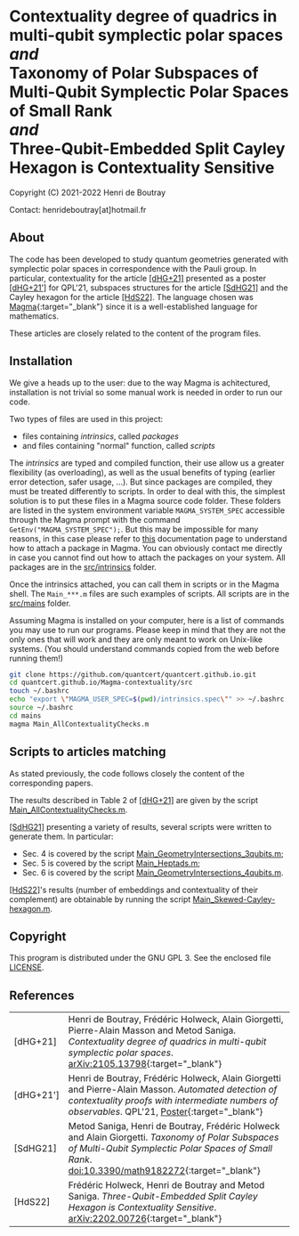 # Contextuality degree of quadrics in multi-qubit symplectic polar spaces <br> _and_ <br> Taxonomy of Polar Subspaces of Multi-Qubit Symplectic Polar Spaces of Small Rank <br> _and_ <br> Three-Qubit-Embedded Split Cayley Hexagon is Contextuality Sensitive

Copyright (C) 2021-2022 Henri de Boutray

Contact: henrideboutray[at]hotmail.fr

## About

The code has been developed to study quantum geometries generated with
symplectic polar spaces in correspondence with the Pauli group. In particular,
contextuality for the article [[dHG+21]](#dHG21) presented as a poster
[[dHG+21']](#dHG21b) for QPL'21, subspaces structures for the article
[[SdHG21]](#SdHG21) and the Cayley hexagon for the article [[HdS22]](#HdS22). 
The language chosen was [Magma](http://magma.maths.usyd.edu.au){:target="_blank"} 
since it is a well-established language for mathematics.

These articles are closely related to the content of the program files.

## Installation

We give a heads up to the user: due to the way Magma is achitectured, installation 
is not trivial so some manual work is needed in order to run our code.

Two types of files are used in this project: 
- files containing *intrinsics*, called *packages*
- and files containing "normal" function, called *scripts*

The *intrinsics* are typed and compiled function, their use allow us a greater
flexibility (as overloading), as well as the usual benefits of typing (earlier
error detection, safer usage, ...). But since packages are compiled, they must
be treated differently to scripts. In order to deal with this, the simplest
solution is to put these files in a Magma source code folder. These folders are 
listed in the system environment variable `MAGMA_SYSTEM_SPEC` accessible through 
the Magma prompt with the command `GetEnv("MAGMA_SYSTEM_SPEC");`. But this may 
be impossible for many reasons, in this case please refer to
[this](http://magma.maths.usyd.edu.au/magma/handbook/text/24) documentation
page to understand how to attach a package in Magma. You can obviously contact 
me directly in case you cannot find out
how to attach the packages on your system. All packages are in the 
[src/intrinsics](https://github.com/quantcert/quantcert.github.io/tree/master/Magma-contextuality/src/intrinsics) 
folder.

Once the intrinsics attached, you can call them in scripts or in the Magma
shell. The `Main_***.m` files are such examples of scripts. All scripts are in the 
[src/mains](https://github.com/quantcert/quantcert.github.io/tree/master/Magma-contextuality/src/mains) 
folder.

Assuming Magma is installed on your computer, here is a list of commands you may
use to run our programs. Please keep in mind that they are not the only ones that 
will work and they are only meant to work on Unix-like systems. (You should 
understand commands copied from the web before running them!)

```bash
git clone https://github.com/quantcert/quantcert.github.io.git
cd quantcert.github.io/Magma-contextuality/src
touch ~/.bashrc
echo "export \"MAGMA_USER_SPEC=$(pwd)/intrinsics.spec\"" >> ~/.bashrc
source ~/.bashrc
cd mains
magma Main_AllContextualityChecks.m
```

## Scripts to articles matching

As stated previously, the code follows closely the content of the corresponding 
papers.

The results described in Table 2 of [[dHG+21]](#dHG21) are given by the 
script [Main_AllContextualityChecks.m](src/mains/Main_AllContextualityChecks.m).

[[SdHG21]](#SdHG21) presenting a variety of results, several scripts were 
written to generate them. In particular:
- Sec. 4 is covered by the script [Main_GeometryIntersections_3qubits.m](src/mains/Main_GeometryIntersections_3qubits.m);
- Sec. 5 is covered by the script [Main_Heptads.m](src/mains/Main_Heptads.m);
- Sec. 6 is covered by the script [Main_GeometryIntersections_4qubits.m](src/mains/Main_GeometryIntersections_4qubits.m).

[[HdS22]](#HdS22)'s results (number of embeddings and contextuality of their 
complement) are obtainable by running the script 
[Main_Skewed-Cayley-hexagon.m](src/mains/Main_Skewed-Cayley-hexagon.m).

## Copyright

This program is distributed under the GNU GPL 3. See the enclosed file 
[LICENSE](LICENSE).

## References

|                         |                                                    |
|-------------------------|----------------------------------------------------|
|<a id="dHG21"/>[dHG+21]  |Henri de Boutray, Frédéric  Holweck, Alain Giorgetti, Pierre-Alain Masson and Metod Saniga. *Contextuality degree of quadrics in multi-qubit symplectic polar spaces*. [arXiv:2105.13798](https://arxiv.org/abs/2105.13798){:target="_blank"}|
|<a id="dHG21b"/>[dHG+21']|Henri de Boutray, Frédéric  Holweck, Alain Giorgetti and Pierre-Alain Masson. *Automated detection of contextuality proofs with intermediate numbers of observables*. QPL'21, [Poster](poster-landscape.pdf){:target="_blank"}|
|<a id="SdHG21"/>[SdHG21] |Metod Saniga, Henri de Boutray, Frédéric Holweck and Alain Giorgetti. *Taxonomy of Polar Subspaces of Multi-Qubit Symplectic Polar Spaces of Small Rank*. [doi:10.3390/math9182272](https://doi.org/10.3390/math9182272){:target="_blank"}|
|<a id="HdS22"/>[HdS22]   |Frédéric Holweck, Henri de Boutray and Metod Saniga. *Three-Qubit-Embedded Split Cayley Hexagon is Contextuality Sensitive*. [arXiv:2202.00726](https://arxiv.org/abs/2202.00726){:target="_blank"}|
